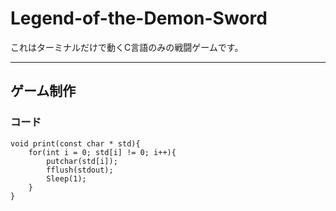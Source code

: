 # Legend-of-the-Demon-Sword

これはターミナルだけで動くC言語のみの戦闘ゲームです。

---

## ゲーム制作

### コード
```
void print(const char * std){
    for(int i = 0; std[i] != 0; i++){
        putchar(std[i]);
        fflush(stdout);
        Sleep(1);
    }
}
```

